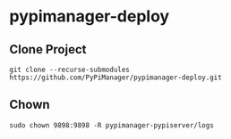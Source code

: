 # pypimanager-deploy


## Clone Project

`git clone --recurse-submodules https://github.com/PyPiManager/pypimanager-deploy.git`


## Chown

`sudo chown 9898:9898 -R pypimanager-pypiserver/logs`